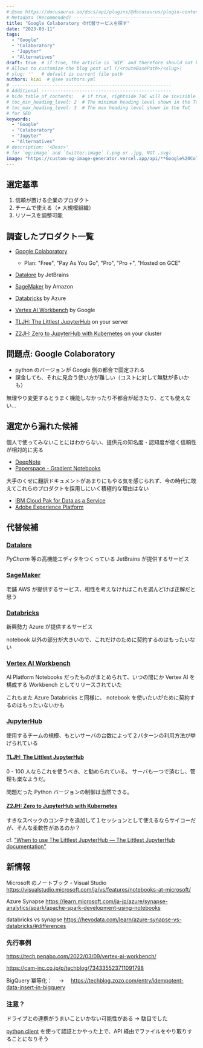 ```yaml
---
# @see https://docusaurus.io/docs/api/plugins/@docusaurus/plugin-content-blog#markdown-front-matter
# Metadata (Recommended) ------------------------------------
title: "Google Colaboratory の代替サービスを探す"
date: "2023-03-11"
tags:
  - "Google"
  - "Colaboratory"
  - "Jupyter"
  - "Alternatives"
draft: true  # if true, the article is `WIP` and therefore should not be published yet
# Allows to customize the blog post url (/<routeBasePath>/<slug>)
# slug: ''   # default is current file path
authors: kiai  # @see authors.yml
# -----------------------------------------------------------
# Additional ------------------------------------------------
# hide_table_of_contents:   # if true, rightside ToC will be invisible
# toc_min_heading_level: 2  # The minimum heading level shown in the ToC
# toc_max_heading_level: 3  # The max heading level shown in the ToC
# for SEO
keywords:
  - "Google"
  - "Colaboratory"
  - "Jupyter"
  - "Alternatives"
# description: '<Desc>'
# for `og:image` and `twitter:image` (.png or .jpg, NOT .svg)
image: "https://custom-og-image-generator.vercel.app/api/**Google%20Colaboratory**%20%E3%81%AE%E4%BB%A3%E6%9B%BF%E3%82%B5%E3%83%BC%E3%83%93%E3%82%B9%E3%82%92%E6%8E%A2%E3%81%99%F0%9F%94%8E.png?theme=light&copyright=Kiai+de+Nantoka&logo=https%3A%2F%2Fupload.wikimedia.org%2Fwikipedia%2Fcommons%2Fd%2Fd0%2FGoogle_Colaboratory_SVG_Logo.svg&avater=https%3A%2F%2Favatars.githubusercontent.com%2Fu%2F20794309&author=Kiai&aka=%40Ningensei848&site=%E6%B0%97%E5%90%88%E3%81%A7%E3%81%AA%E3%82%93%E3%81%A8%E3%81%8B&tags=Google&tags=Colaboratory&tags=Jupyter&tags=Alternatives"
---
```


## 選定基準

1. 信頼が置ける企業のプロダクト
2. チームで使える（≠ 大規模組織）
3. リソースを調整可能

## 調査したプロダクト一覧

- [Google Colaboratory](https://colab.research.google.com/signup/pricing)

  - Plan: "Free", "Pay As You Go", "Pro", "Pro +", "Hosted on GCE"

- [Datalore](https://datalore.jetbrains.com/) by JetBrains
- [SageMaker](https://aws.amazon.com/jp/sagemaker/) by Amazon
- [Databricks](https://learn.microsoft.com/ja-jp/azure/databricks/notebooks/) by Azure
- [Vertex AI Workbench](https://cloud.google.com/vertex-ai/docs/workbench/user-managed/create-new) by Google
- [TLJH: The Littlest JupyterHub](https://tljh.jupyter.org/en/latest/) on your server
- [Z2JH: Zero to JupyterHub with Kubernetes](https://z2jh.jupyter.org/en/latest/) on your cluster

## 問題点: Google Colaboratory

- python のバージョンが Google 側の都合で固定される
- 課金しても、それに見合う使い方が難しい（コストに対して無駄が多いかも）

無理やり変更するとうまく機能しなかったり不都合が起きたり、とても使えない…

## 選定から漏れた候補

個人で使ってみないことにはわからない、提供元の知名度・認知度が低く信頼性が相対的に劣る

- [DeepNote](https://deepnote.com)
- [Paperspace - Gradient Notebooks](https://www.paperspace.com/gradient/notebooks)

大手のくせに翻訳ドキュメントがあまりにもやる気を感じられず、今の時代に敢えてこれらのプロダクトを採用しにいく積極的な理由はない

- [IBM Cloud Pak for Data as a Service](https://dataplatform.cloud.ibm.com/)
- [Adobe Experience Platform](https://business.adobe.com/jp/products/experience-platform/adobe-experience-platform.html)

## 代替候補

### [Datalore](https://datalore.jetbrains.com/)

_PyCharm_ 等の高機能エディタをつくっている JetBrains が提供するサービス

### [SageMaker](https://aws.amazon.com/jp/sagemaker/)

老舗 AWS が提供するサービス、相性を考えなければこれを選んどけば正解だと思う

### [Databricks](https://azure.microsoft.com/ja-jp/products/databricks)

新興勢力 Azure が提供するサービス

notebook 以外の部分が大きいので、これだけのために契約するのはもったいない

### [Vertex AI Workbench](https://cloud.google.com/vertex-ai/docs/workbench/user-managed/create-new)

AI Platform Notebooks だったものがまとめられて、いつの間にか Vertex AI を構成する Workbench としてリリースされていた

これもまた Azure Databricks と同様に、 notebook を使いたいがために契約するのはもったいないかも

### [JupyterHub](https://jupyter.org/hub)

使用するチームの規模、もといサーバの台数によって２パターンの利用方法が挙げられている

#### [TLJH: The Littlest JupyterHub](https://tljh.jupyter.org/en/latest/)

0 - 100 人ならこれを使うべき、と勧められている。
サーバも一つで済むし、管理も楽なようだ。

問題だった Python バージョンの制御は当然できる。

#### [Z2JH: Zero to JupyterHub with Kubernetes](https://z2jh.jupyter.org/en/latest/)

すきなスペックのコンテナを追加して１セッションとして使えるならサイコーだが、そんな柔軟性があるのか？

cf. ["When to use The Littlest JupyterHub — The Littlest JupyterHub documentation"](https://tljh.jupyter.org/en/latest/topic/whentouse.html#topic-whentouse)

## 新情報

Microsoft のノートブック - Visual Studio
https://visualstudio.microsoft.com/ja/vs/features/notebooks-at-microsoft/

Azure Synapse
https://learn.microsoft.com/ja-jp/azure/synapse-analytics/spark/apache-spark-development-using-notebooks

databricks vs synapse
https://hevodata.com/learn/azure-synapse-vs-databricks/#differences

### 先行事例

https://tech.pepabo.com/2022/03/09/vertex-ai-workbench/

https://cam-inc.co.jp/p/techblog/734335523711091798

BigQuery 冪等化：　 → 　https://techblog.zozo.com/entry/idempotent-data-insert-in-bigquery

### 注意？

ドライブとの連携がうまいこといかない可能性がある → 駄目でした

[python client](https://github.com/googleapis/google-api-python-client) を使って認証とかやった上で、API 経由でファイルをやり取りすることになりそう
